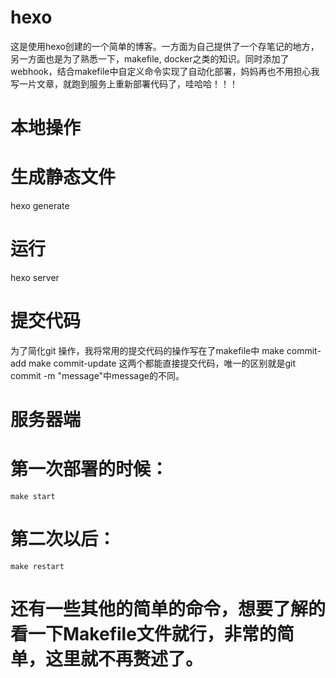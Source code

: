 # hexo
这是使用hexo创建的一个简单的博客。一方面为自己提供了一个存笔记的地方，另一方面也是为了熟悉一下，makefile, docker之类的知识。同时添加了webhook，结合makefile中自定义命令实现了自动化部署，妈妈再也不用担心我写一片文章，就跑到服务上重新部署代码了，哇哈哈！！！

# 本地操作
  # 生成静态文件
  hexo generate

  # 运行
  hexo server
  
  # 提交代码
   为了简化git 操作，我将常用的提交代码的操作写在了makefile中
   make commit-add
   make commit-update
   这两个都能直接提交代码，唯一的区别就是git commit -m "message"中message的不同。

# 服务器端
  # 第一次部署的时候：
    make start
  
  # 第二次以后：
    make restart
    
  # 还有一些其他的简单的命令，想要了解的看一下Makefile文件就行，非常的简单，这里就不再赘述了。



